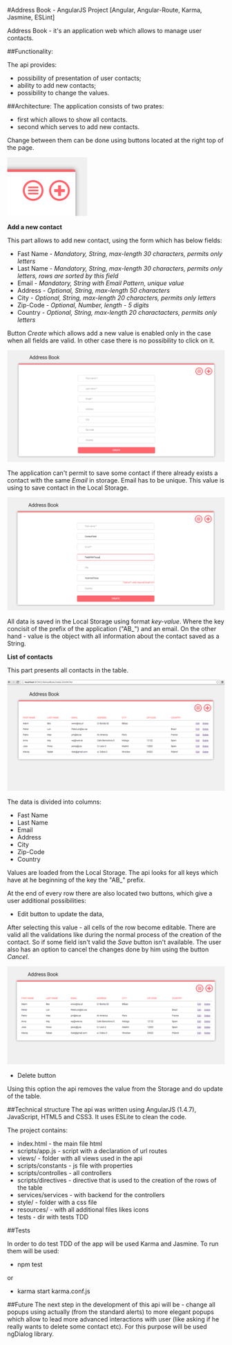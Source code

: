 #Address Book - AngularJS Project [Angular, Angular-Route, Karma, Jasmine, ESLint]



Address Book - it's an application web which allows to manage user contacts.



##Functionality:

The api provides:

* possibility of presentation of user contacts;
* ability to add new contacts;
* possibility to change the values.

##Architecture:
The application consists of two prates:

* first which allows to show all contacts.
* second which serves to add new contacts.

Change between them can be done using buttons located at the right top of the page.

![](https://github.com/Iza-H/AddressBook/blob/master/resources/screenshots/buttones.png)


**Add a new contact**

This part allows to add new contact, using the form which has below fields:

* Fast Name - *Mandatory, String, max-length 30 characters, permits only letters*
* Last Name - *Mandatory, String, max-length 30 characters, permits only letters, rows are sorted by this field*
* Email - *Mandatory, String with Email Pattern, unique value*
* Address - *Optional, String, max-length 50 characters*
* City - *Optional, String, max-length 20 characters, permits only letters*
* Zip-Code - *Optional, Number, length - 5 digits*
* Country - *Optional, String, max-length 20 charactacters, permits only letters*

Button *Create* which allows add a new value is enabled only in the case when all fields are valid. In other case there is no possibility to click on it.

![](https://github.com/Iza-H/AddressBook/blob/master/resources/screenshots/emptyNew.png)

The application can't permit to save some contact if there already exists a contact with the same *Email* in storage. Email has to be unique. This value is using to save contact in the Local Storage.

![](https://github.com/Iza-H/AddressBook/blob/master/resources/screenshots/creation.png)

All data is saved in the Local Storage using format *key-value*. Where the key concisit of the prefix of the application ("AB_") and an email. On the other hand - value is the object with all information about the contact saved as a String.



**List of contacts**

This part presents all contacts in the table.

![](https://github.com/Iza-H/AddressBook/blob/master/resources/screenshots/listContacts.png)

The data is divided into columns:

* Fast Name
* Last Name
* Email
* Address
* City
* Zip-Code
* Country

Values are loaded from the Local Storage. The api looks for all keys which have at he beginning of the key the "AB_" prefix.

At the end of every row there are also located two buttons, which give a user additional possibilities:

* Edit button to update the data,

After selecting this value - all cells of the row become editable. There are valid all the validations like during the normal process of the creation of the contact. So if some field isn't valid the *Save* button isn't available. The user also has an option to cancel the changes done by him using the button *Cancel*.

![](https://github.com/Iza-H/AddressBook/blob/master/resources/screenshots/editableList.png)

* Delete button

Using this option the api removes the value from the Storage and do update of the table.

##Technical structure
The api was written using AngularJS (1.4.7), JavaScript, HTML5 and CSS3. It uses ESLite to clean the code.

The project contains:

* index.html - the main file html
* scripts/app.js - script with a declaration of url routes
* views/ - folder with all views used in the api
* scripts/constants - js file with properties
* scripts/controlles - all controllers
* scripts/directives - directive that is used to the creation of the rows of the  table
* services/services - with backend for the controllers
* style/ - folder with a css file
* resources/ - with all additional files likes icons
* tests - dir with tests TDD



##Tests

In order to do test TDD of the app will be used Karma and Jasmine. To run them will be used:

* npm test

or

* karma start karma.conf.js



##Future
The next step in the development of this api will be - change all popups using actually (from the standard alerts) to more elegant popups which allow to lead more advanced interactions with user (like asking if he really wants to delete some contact etc). For this purpose will be used ngDialog library.
